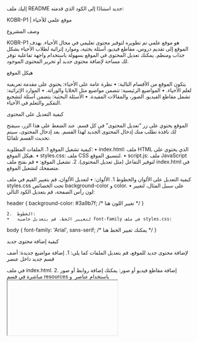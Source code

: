 إليك ملف README جديد استنادًا إلى الكود الذي قدمته:

KOBR-P1 | موقع علمي للأحياء

وصف المشروع

KOBR-P1 هو موقع علمي تم تطويره لتوفير محتوى تعليمي في مجال الأحياء. يهدف الموقع إلى تقديم دروس، مقاطع فيديو، أسئلة بحثية، وموارد إثرائية لطلاب الأحياء بشكل جذاب ومنظم. يمكنك تعديل المحتوى في الموقع بسهولة باستخدام واجهة تفاعلية توفر لك مساحة لإضافة محتوى جديد أو تحرير المحتوى الموجود.

هيكل الموقع

يتكون الموقع من الأقسام التالية:
	•	نظرة عامة على الأحياء: يحتوي على مقدمة تعريفية لعلم الأحياء.
	•	المواضيع الرئيسية: تتضمن مواضيع مثل الخلايا والوراثة.
	•	الموارد الإثرائية: تشمل مقاطع الفيديو، الصور، والمقالات المفيدة.
	•	الأسئلة البحثية: يتضمن أسئلة لتشجيع التفكير والتعلم في الأحياء.

كيفية التعديل على المحتوى

الموقع يحتوي على زر “تعديل المحتوى” في كل قسم. عند الضغط على هذا الزر، سيفتح لك نافذة تطلب منك إدخال المحتوى الجديد لهذا القسم. بعد إدخال المحتوى، سيتم تحديث القسم تلقائيًا.

كيفية تشغيل الموقع
	1.	الملفات المطلوبة:
	•	index.html: ملف HTML الذي يحتوي على هيكل الموقع.
	•	styles.css: ملف CSS لتنسيق الموقع.
	•	script.js: ملف JavaScript لتوفير التفاعل (مثل تعديل المحتوى).
	2.	تشغيل الموقع:
	•	قم بفتح ملف index.html في متصفحك لتشغيل الموقع.

كيفية التعديل على الألوان والخطوط
	1.	الألوان:
	•	لتعديل الألوان، قم بتغيير القيم في ملف styles.css تحت الخصائص background-color و color.
	•	على سبيل المثال، لتغيير لون رأس الصفحة، قم بتعديل الكود التالي:

header {
    background-color: #3a9b7f; /* تغيير اللون هنا */
}


	2.	الخطوط:
	•	لتغيير الخط، قم بتعديل خاصية font-family في ملف styles.css:

body {
    font-family: 'Arial', sans-serif; /* يمكنك تغيير الخط هنا */
}



كيفية إضافة محتوى جديد

لإضافة محتوى جديد للموقع، قم بتعديل الملفات كما يلي:
	1.	إضافة مواضيع جديدة: أضف قسم جديد داخل عنصر <main> في ملف index.html.
	2.	إضافة مقاطع فيديو أو صور: يمكنك إضافة روابط أو صور مباشرة في قسم resources باستخدام عناصر <img> و <iframe>.

ملاحظة

يتم استخدام لغة JavaScript لتعديل المحتوى مباشرة من خلال نافذة منبثقة (prompt). في حال رغبتك بتطوير الموقع أكثر، يمكنك إضافة ميزات مثل حفظ التعديلات أو إضافة محرر نصوص متقدم.

يمكنك إضافة هذا الملف مع مشروعك للحصول على دليل واضح حول كيفية استخدام وتعديل الموقع.
